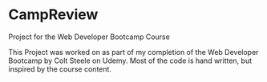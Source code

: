 # CampReview
Project for the Web Developer Bootcamp Course

This Project was worked on as part of my completion of the Web Developer Bootcamp by Colt Steele on Udemy.
Most of the code is hand written, but inspired by the course content. 
